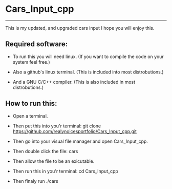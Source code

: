 # Cars_Input_cpp
---------------------------------------------------------------------------------------------------------
This is my updated, and upgraded cars input I hope you will enjoy this.

Required software:
---------------------------------------------------------------------------------------------------------
- To run this you will need linux. (If you want to compile the code on your system feel free.)

- Also a github's linux terminal. (This is included into most distrobutions.)

- And a GNU C/C++ compiler. (This is also included in most distrobutions.)

How to run this:
---------------------------------------------------------------------------------------------------------
- Open a terminal.

- Then put this into you'r terminal: git clone https://github.com/realynoicesportfolio/Cars_Input_cpp.git

- Then go into your visual file manager and open Cars_Input_cpp.

- Then double click the file: cars

- Then allow the file to be an exicutable.

- Then run this in you'r terminal: cd Cars_Input_cpp

- Then finaly run ./cars
